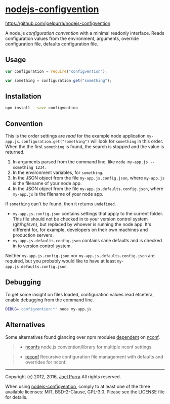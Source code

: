 # [nodejs-configvention](https://github.com/joelpurra/nodejs-configvention)

https://github.com/joelpurra/nodejs-configvention

A node.js *configuration convention* with a minimal readonly interface. Reads configuration values from the environment, arguments, override configuration file, defaults configuration file.



## Usage

```javascript
var configuration = require("configvention");

var something = configuration.get("something");
```



## Installation

```bash
npm install --save configvention
```


## Convention

This is the order settings are *read* for the example node application `my-app.js`. `configuration.get("something")` will look for `something` in this order. When the the first `something` is found, the search is stopped and the value is returned.

1. In arguments parsed from the command line, like `node my-app.js --something 1234`.
1. In the environment variables, for `something`.
1. In the JSON object from the file `my-app.js.config.json`, where `my-app.js` is the filename of your node app.
1. In the JSON object from the file `my-app.js.defaults.config.json`, where `my-app.js` is the filename of your node app.

If `something` can't be found, then it returns `undefined`.

- `my-app.js.config.json` contains settings that apply to the current folder. This file should not be checked in to your version control system (git/hg/svn), but replaced by whoever is running the node app. It's different for, for example, developers on their own machines and production servers.
- `my-app.js.defaults.config.json` contains sane defaults and is checked in to version control system.

Neither `my-app.js.config.json` nor `my-app.js.defaults.config.json` are required, but you probably would like to have at least `my-app.js.defaults.config.json`.



## Debugging

To get some insight on files loaded, configuration values read etcetera, enable debugging from the command line.

```bash
DEBUG='configvention:*' node my-app.js
```


## Alternatives

Some alternatives found glancing over npm modules [dependent](https://npmjs.org/browse/depended/nconf) on [nconf](https://npmjs.org/package/nconf).

> - [nconfs](https://npmjs.org/package/nconfs) node.js convention/library for multiple nconf settings.

> - [reconf](https://npmjs.org/package/reconf) Recursive configuration file management with defaults and overrides for nconf.



---

Copyright (c) 2012, 2016, [Joel Purra](http://joelpurra.com/)
All rights reserved.

When using [nodejs-configvention](https://github.com/joelpurra/nodejs-configvention), comply to at least one of the three available licenses: MIT, BSD-2-Clause, GPL-3.0.
Please see the LICENSE file for details.
